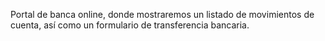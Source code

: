 Portal de banca online, donde mostraremos un listado de movimientos de cuenta, así como un formulario de transferencia bancaria.
